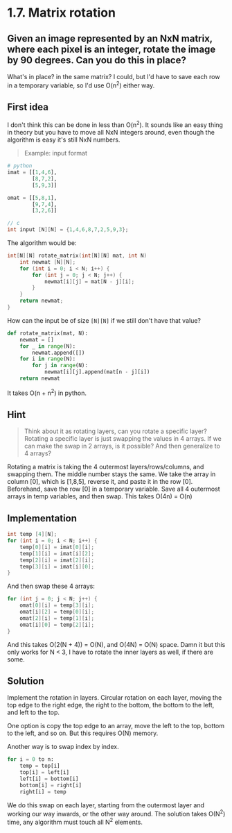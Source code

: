 # 1.7. Matrix rotation

## Given an image represented by an NxN matrix, where each pixel is an integer, rotate the image by 90 degrees. Can you do this in place?

What's in place? in the same matrix? I could, but I'd have to save each row in a temporary variable, so I'd use O(n<sup>2</sup>) either way.

## First idea

I don't think this can be done in less than O(n<sup>2</sup>). It sounds like an easy thing in theory but you have to move all NxN integers around, even though the algorithm is easy it's still NxN numbers.

> Example: input format

```python
# python
imat = [[1,4,6],
        [8,7,2],
        [5,9,3]]

omat = [[5,8,1],
        [9,7,4],
        [3,2,6]]
```

```c++
// c
int input [N][N] = {1,4,6,8,7,2,5,9,3};
```

The algorithm would be:

```c++
int[N][N] rotate_matrix(int[N][N] mat, int N)
    int newmat [N][N];
    for (int i = 0; i < N; i++) {
        for (int j = 0; j < N; j++) {
            newmat[i][j] = mat[N - j][i];
        }
    }
    return newmat;
}
```

How can the input be of size `[N][N]` if we still don't have that value?

```python
def rotate_matrix(mat, N):
    newmat = []
    for _ in range(N):
        newmat.append([])
    for i in range(N):
        for j in range(N):
            newmat[i][j].append(mat[n - j][i])
    return newmat
```

It takes O(n + n<sup>2</sup>) in python.

## Hint

> Think about it as rotating layers, can you rotate a specific layer? Rotating a specific layer is just swapping the values in 4 arrays. If we can make the swap in 2 arrays, is it possible? And then generalize to 4 arrays?

Rotating a matrix is taking the 4 outermost layers/rows/columns, and swapping them. The middle number stays the same. We take the array in column [0], which is [1,8,5], reverse it, and paste it in the row [0]. Beforehand, save the row [0] in a temporary variable. Save all 4 outermost arrays in temp variables, and then swap. This takes O(4n) = O(n)

## Implementation

```c++
int temp [4][N];
for (int i = 0; i < N; i++) {
    temp[0][i] = imat[0][i];
    temp[1][i] = imat[i][2];
    temp[2][i] = imat[2][i];
    temp[3][i] = imat[i][0];
}
```

And then swap these 4 arrays:

```c++
for (int j = 0; j < N; j++) {
    omat[0][i] = temp[3][i];
    omat[i][2] = temp[0][i];
    omat[2][i] = temp[1][i];
    omat[i][0] = temp[2][i];
}
```

And this takes O(2(N + 4)) = O(N), and O(4N) = O(N) space. Damn it but this only works for N < 3, I have to rotate the inner layers as well, if there are some.

## Solution

Implement the rotation in layers. Circular rotation on each layer, moving the top edge to the right edge, the right to the bottom, the bottom to the left, and left to the top.

One option is copy the top edge to an array, move the left to the top, bottom to the left, and so on. But this requires O(N) memory.

Another way is to swap index by index.

```python
for i = 0 to n:
    temp = top[i]
    top[i] = left[i]
    left[i] = bottom[i]
    bottom[i] = right[i]
    right[i] = temp
```

We do this swap on each layer, starting from the outermost layer and working our way inwards, or the other way around. The solution takes O(N<sup>2</sup>) time, any algorithm must touch all N<sup>2</sup> elements.
